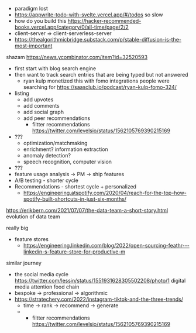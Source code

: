 - paradigm lost
- https://appwrite-todo-with-svelte.vercel.app/#/todos so slow
- how do you build this https://hacker-recommended-books.vercel.app/category/0/all-time/page/2/2
- client-server => client-serverless-server
- https://thealgorithmicbridge.substack.com/p/stable-diffusion-is-the-most-important


shazam https://news.ycombinator.com/item?id=32520593

- first start with blog search engine
- then want to track search entries that are being typed but not answered
	- ryan kulp monetized this with fomo integrations people were searching for https://saasclub.io/podcast/ryan-kulp-fomo-324/
- listing
	- add upvotes
	- add comments
	- add social graph
	- add peer recommendations
		- filtter recommendations https://twitter.com/levelsio/status/1562105769390215169
- ???
	- optimization/matchmaking
	- enrichment? information extraction
	- anomaly detection?
	- speech recognition, computer vision
- ???
- feature usage analysis -> PM -> ship features
- A/B testing - shorter cycle
- Recommendations - shortest cycle + personalized
	- https://engineering.atspotify.com/2020/04/reach-for-the-top-how-spotify-built-shortcuts-in-just-six-months/



https://erikbern.com/2021/07/07/the-data-team-a-short-story.html
evolution of data team

really big
- feature stores 
	- https://engineering.linkedin.com/blog/2022/open-sourcing-feathr---linkedin-s-feature-store-for-productive-m


similar journey 
 - the social media cycle https://twitter.com/lessin/status/1551931628305502208/photo/1 digital media attention food chain
 - bespoke -> professional -> algorithmic
- https://stratechery.com/2022/instagram-tiktok-and-the-three-trends/
	- time -> rank -> recommend -> generate
	- - filtter recommendations https://twitter.com/levelsio/status/1562105769390215169